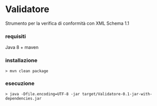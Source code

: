 
# Validatore

 Strumento per la verifica di conformità con XML Schema 1.1

### requisiti
Java 8 + maven

### installazione
`> mvn clean package`

### esecuzione
`> java -Dfile.encoding=UTF-8 -jar target/Validatore-0.1-jar-with-dependencies.jar`


